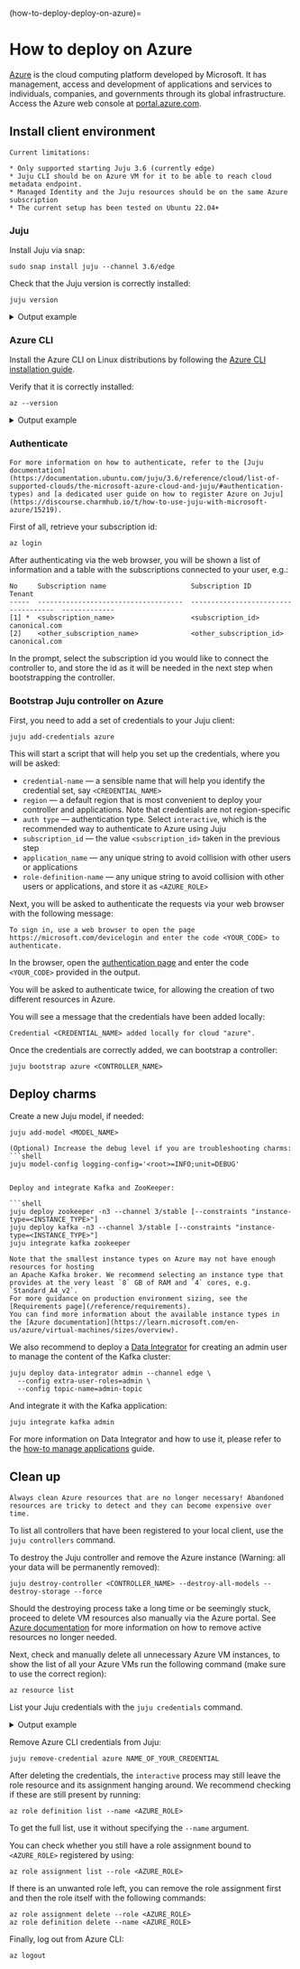 (how-to-deploy-deploy-on-azure)=
# How to deploy on Azure

[Azure](https://azure.com/) is the cloud computing platform developed by Microsoft. It has management, access and development of applications and services to individuals, companies, and governments through its global infrastructure. Access the Azure web console at [portal.azure.com](https://portal.azure.com/).

## Install client environment

```{warning}
Current limitations:

* Only supported starting Juju 3.6 (currently edge)
* Juju CLI should be on Azure VM for it to be able to reach cloud metadata endpoint.
* Managed Identity and the Juju resources should be on the same Azure subscription
* The current setup has been tested on Ubuntu 22.04+
```

### Juju

Install Juju via snap:

```shell
sudo snap install juju --channel 3.6/edge
```

Check that the Juju version is correctly installed:

```shell
juju version
```

<details>

<summary> Output example</summary>

```shell
3.6-rc1-genericlinux-amd64
```

</details>

### Azure CLI

Install the Azure CLI on Linux distributions by following the [Azure CLI installation guide](https://learn.microsoft.com/en-us/cli/azure/install-azure-cli-linux?pivots=apt).

Verify that it is correctly installed:

```shell
az --version
```

<details>

<summary> Output example</summary>

```shell
azure-cli                         2.65.0

core                              2.65.0
telemetry                          1.1.0

Dependencies:
msal                              1.31.0
azure-mgmt-resource               23.1.1

Python location '/opt/az/bin/python3'
Extensions directory '/home/deusebio/.azure/cliextensions'

Python (Linux) 3.11.8 (main, Sep 25 2024, 11:33:44) [GCC 11.4.0]

Legal docs and information: aka.ms/AzureCliLegal

Your CLI is up-to-date.
```

</details>

### Authenticate

```{note}
For more information on how to authenticate, refer to the [Juju documentation](https://documentation.ubuntu.com/juju/3.6/reference/cloud/list-of-supported-clouds/the-microsoft-azure-cloud-and-juju/#authentication-types) and [a dedicated user guide on how to register Azure on Juju](https://discourse.charmhub.io/t/how-to-use-juju-with-microsoft-azure/15219).
```

First of all, retrieve your subscription id:

```shell
az login
```

After authenticating via the web browser, you will be shown a list of information and a table with the subscriptions connected to your user, e.g.:

```shell
No     Subscription name                     Subscription ID                       Tenant
-----  ------------------------------------  ------------------------------------  -------------
[1] *  <subscription_name>                   <subscription_id>                     canonical.com
[2]    <other_subscription_name>             <other_subscription_id>               canonical.com
```

In the prompt, select the subscription id you would like to connect the controller to, and store the id
as it will be needed in the next step when bootstrapping the controller.

### Bootstrap Juju controller on Azure

First, you need to add a set of credentials to your Juju client:

```shell
juju add-credentials azure
```

This will start a script that will help you set up the credentials, where you will be asked:

* `credential-name` — a sensible name that will help you identify the credential set, say `<CREDENTIAL_NAME>`
* `region` — a default region that is most convenient to deploy your controller and applications. Note that credentials are not region-specific
* `auth type` — authentication type. Select `interactive`, which is the recommended way to authenticate to Azure using Juju
* `subscription_id` — the value `<subscription_id>` taken in the previous step
* `application_name` — any unique string to avoid collision with other users or applications
* `role-definition-name` — any unique string to avoid collision with other users or applications, and store it as `<AZURE_ROLE>`

Next, you will be asked to authenticate the requests via your web browser with the following message:

```shell
To sign in, use a web browser to open the page https://microsoft.com/devicelogin and enter the code <YOUR_CODE> to authenticate.
```

In the browser, open the [authentication page](https://microsoft.com/devicelogin) and enter the code `<YOUR_CODE>` provided in the output. 

You will be asked to authenticate twice, for allowing the creation of two different resources in Azure.

You will see a message that the credentials have been added locally:

```shell
Credential <CREDENTIAL_NAME> added locally for cloud "azure".
```

Once the credentials are correctly added, we can bootstrap a controller:

```shell
juju bootstrap azure <CONTROLLER_NAME>
```

## Deploy charms

Create a new Juju model, if needed:

```shell
juju add-model <MODEL_NAME>
```

```{caution}
(Optional) Increase the debug level if you are troubleshooting charms:
```shell
juju model-config logging-config='<root>=INFO;unit=DEBUG'
```
```

Deploy and integrate Kafka and ZooKeeper:

```shell
juju deploy zookeeper -n3 --channel 3/stable [--constraints "instance-type=<INSTANCE_TYPE>"]
juju deploy kafka -n3 --channel 3/stable [--constraints "instance-type=<INSTANCE_TYPE>"]
juju integrate kafka zookeeper
```

```{caution}
Note that the smallest instance types on Azure may not have enough resources for hosting 
an Apache Kafka broker. We recommend selecting an instance type that provides at the very least `8` GB of RAM and `4` cores, e.g. `Standard_A4_v2`.
For more guidance on production environment sizing, see the [Requirements page](/reference/requirements).
You can find more information about the available instance types in the [Azure documentation](https://learn.microsoft.com/en-us/azure/virtual-machines/sizes/overview).
```

We also recommend to deploy a [Data Integrator](https://charmhub.io/data-integrator) for creating an admin user to manage the content of the Kafka cluster:

```shell
juju deploy data-integrator admin --channel edge \
  --config extra-user-roles=admin \
  --config topic-name=admin-topic
```

And integrate it with the Kafka application:

```shell
juju integrate kafka admin
```

For more information on Data Integrator and how to use it, please refer to the [how-to manage applications](/how-to/manage-applications) guide.

## Clean up

```{caution}
Always clean Azure resources that are no longer necessary! Abandoned resources are tricky to detect and they can become expensive over time.
```

To list all controllers that have been registered to your local client, use the `juju controllers` command.

To destroy the Juju controller and remove the Azure instance (Warning: all your data will be permanently removed):

```shell
juju destroy-controller <CONTROLLER_NAME> --destroy-all-models --destroy-storage --force
```

Should the destroying process take a long time or be seemingly stuck, proceed to delete VM resources also manually 
via the Azure portal. See [Azure documentation](https://learn.microsoft.com/en-us/azure/azure-resource-manager/management/manage-resources-portal) for more information 
on how to remove active resources no longer needed. 

Next, check and manually delete all unnecessary Azure VM instances, to show the list of all your Azure VMs run the following command (make sure to use the correct region): 

```shell
az resource list
```

List your Juju credentials with the `juju credentials` command.

<details>

<summary> Output example</summary>

```shell
Client Credentials:
Cloud        Credentials
azure        NAME_OF_YOUR_CREDENTIAL
```

</details>

Remove Azure CLI credentials from Juju:

```shell
juju remove-credential azure NAME_OF_YOUR_CREDENTIAL
```

After deleting the credentials, the `interactive` process may still leave the role resource and its assignment hanging around. 
We recommend checking if these are still present by running:

```shell
az role definition list --name <AZURE_ROLE>
```

To get the full list, use it without specifying the `--name` argument. 

You can check whether you still have a 
role assignment bound to `<AZURE_ROLE>` registered by using:

```shell
az role assignment list --role <AZURE_ROLE>
```

If there is an unwanted role left, you can remove the role assignment first and then the role itself with the following commands:

```shell
az role assignment delete --role <AZURE_ROLE>
az role definition delete --name <AZURE_ROLE>
```

Finally, log out from Azure CLI:

```shell
az logout 
```
